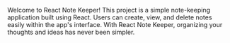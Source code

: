 Welcome to React Note Keeper! This project is a simple note-keeping application built using React. Users can create, view, and 
delete notes easily within the app's interface. With React Note Keeper, organizing your thoughts and ideas has never been simpler. 
